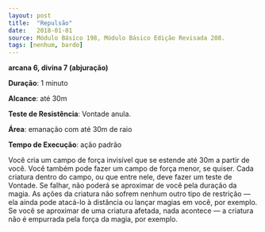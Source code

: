 ```yaml
---
layout: post
title:  "Repulsão"
date:   2018-01-01
source: Módulo Básico 198, Módulo Básico Edição Revisada 208.
tags: [nenhum, bardo]
---
```


**arcana 6, divina 7 (abjuração)**

**Duração**: 1 minuto

**Alcance**: até 30m

**Teste de Resistência**: Vontade anula.

**Área**: emanação com até 30m de raio

**Tempo de Execução**: ação padrão

Você cria um campo de força invisível que se estende até 30m a partir de você.
Você também pode fazer um campo de força menor, se quiser.
Cada criatura dentro do campo, ou que entre nele, deve fazer um teste de Vontade.
Se falhar, não poderá se aproximar de você pela duração da magia. As ações da criatura não sofrem nenhum outro tipo de restrição — ela ainda pode atacá-lo à distância ou lançar magias em você, por exemplo.
Se você se aproximar de uma criatura afetada, nada acontece — a criatura não é empurrada pela força da magia, por exemplo.
